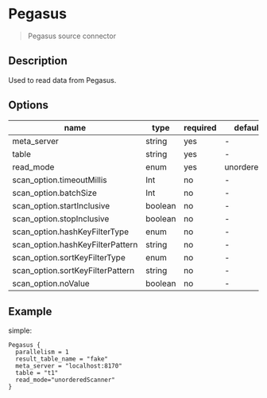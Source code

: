 # Pegasus

> Pegasus source connector

## Description

Used to read data from Pegasus.

## Options

|               name               |  type   | required |  default value   |
|----------------------------------|---------|----------|------------------|
| meta_server                      | string  | yes      | -                |
| table                            | string  | yes      | -                |
| read_mode                        | enum    | yes      | unorderedScanner |
| scan_option.timeoutMillis        | Int     | no       | -                |
| scan_option.batchSize            | Int     | no       | -                |
| scan_option.startInclusive       | boolean | no       | -                |
| scan_option.stopInclusive        | boolean | no       | -                |
| scan_option.hashKeyFilterType    | enum    | no       | -                |
| scan_option.hashKeyFilterPattern | string  | no       | -                |
| scan_option.sortKeyFilterType    | enum    | no       | -                |
| scan_option.sortKeyFilterPattern | string  | no       | -                |
| scan_option.noValue              | boolean | no       | -                |

## Example

simple:

```hocon
Pegasus {
  parallelism = 1
  result_table_name = "fake"
  meta_server = "localhost:8170"
  table = "t1"
  read_mode="unorderedScanner"
}
```

